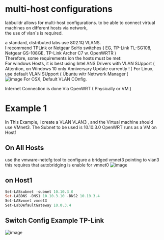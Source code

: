 # multi-host configurations
labbuildr allows for multi-host configurations. to be able to connect virtual machines on different hosts via network,   
the use of vlan´s is required. 

a standard, distributed labs use 802.1Q VLANS.  
I recommend TPLink or Netgear SoHo switches ( EG, TP-Link TL-SG108, Netgear GS-108GE, TP-Link Archer C7 w. OpenWRTR )  
Therefore, some requirements ion the hosts must be met:  
For windows Hosts, it is best using Intel ANS Drivers with VLAN SUpport ( Attention, on Windows 10 only Anniversary Update currently ! )
For Linux, use default VLAN SUpport ( Ubuntu witr Netrwork Manager )   
![image](https://cloud.githubusercontent.com/assets/8255007/25733949/823da6ee-315e-11e7-90dd-79f6a9f8fd10.png)
For OSX, Default VLAN COnfig.  


Internet Connection is done Via OpenWRT ( Physically or VM )


# Example 1
In This Example, i create a VLAN VLAN3 , and the Virtual machine should use VMnet3.
The Subnet to be used is 10.10.3.0
OpenWRT runs as a VM on Host1

## On All Hosts
use the vmware-netcfg tool to configure a bridged vmnet3 pointing to vlan3
this requires that autobridging is enable for vmnet0
![image](https://cloud.githubusercontent.com/assets/8255007/25733995/03f31fca-315f-11e7-9b71-118559e13098.png)



## on Host1
```Powershell
Set-LABsubnet -subnet 10.10.3.0
Set-LABDNS -DNS1 10.10.3.10 -DNS2 10.10.3.4 
Set-LABvmnet vmnet3
Set-LabDefaultGateway 10.0.3.4
```



## Switch Config Example TP-Link 


![image](https://cloud.githubusercontent.com/assets/8255007/25733925/4c579300-315e-11e7-943d-d98a4c65cba2.png)
